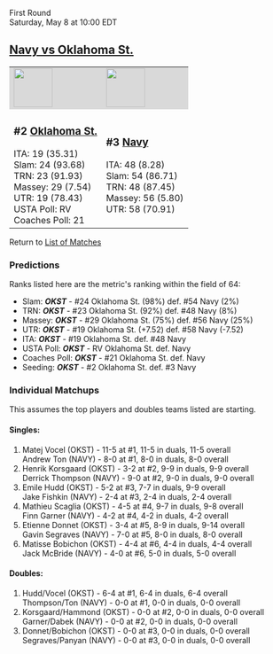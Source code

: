 First Round  
Saturday, May 8 at 10:00 EDT
## [Navy vs Oklahoma St.](https://www.ncaa.com/game/5833392) 

<table>  
<tr style="background-color: #d9d9d9 !important"><td><a href="../"><img src="https://www.ncaa.com/sites/default/files/images/logos/schools/o/oklahoma-st.70.png" width="70" height="70" /></a></td><td><a href="../"><img src="https://www.ncaa.com/sites/default/files/images/logos/schools/n/navy.70.png" width="70" height="70" /></a></td></tr>
<tr><td>  

<h3>#2 <a href="../">Oklahoma St.</a></h3>  
ITA: 19 (35.31)<br>  
Slam: 24 (93.68)<br>  
TRN: 23 (91.93)<br>  
Massey: 29 (7.54)<br>  
UTR: 19 (78.43)<br>  
USTA Poll: RV<br>  
Coaches Poll: 21<br>  

</td><td>  

<h3>#3 <a href="../">Navy</a></h3>  
ITA: 48 (8.28)<br>  
Slam: 54 (86.71)<br>  
TRN: 48 (87.45)<br>  
Massey: 56 (5.80)<br>  
UTR: 58 (70.91)<br>  

</td></tr></table>  

Return to [List of Matches](../index.md)  

### Predictions  

Ranks listed here are the metric's ranking within the field of 64:  
- Slam: ***OKST*** - #24 Oklahoma St. (98%) def. #54 Navy (2%)  
- TRN: ***OKST*** - #23 Oklahoma St. (92%) def. #48 Navy (8%)  
- Massey: ***OKST*** - #29 Oklahoma St. (75%) def. #56 Navy (25%)  
- UTR: ***OKST*** - #19 Oklahoma St. (+7.52) def. #58 Navy (-7.52)  
- ITA: ***OKST*** - #19 Oklahoma St. def. #48 Navy  
- USTA Poll: ***OKST*** - RV Oklahoma St. def. Navy  
- Coaches Poll: ***OKST*** - #21 Oklahoma St. def. Navy  
- Seeding: ***OKST*** - #2 Oklahoma St. def. #3 Navy  

### Individual Matchups  

This assumes the top players and doubles teams listed are starting.  

#### Singles:  
1. Matej Vocel (OKST) - 11-5 at #1, 11-5 in duals, 11-5 overall  
   Andrew Ton (NAVY) - 8-0 at #1, 8-0 in duals, 8-0 overall
2. Henrik Korsgaard (OKST) - 3-2 at #2, 9-9 in duals, 9-9 overall  
   Derrick Thompson (NAVY) - 9-0 at #2, 9-0 in duals, 9-0 overall
3. Emile Hudd (OKST) - 5-2 at #3, 7-7 in duals, 9-9 overall  
   Jake Fishkin (NAVY) - 2-4 at #3, 2-4 in duals, 2-4 overall
4. Mathieu Scaglia (OKST) - 4-5 at #4, 9-7 in duals, 9-8 overall  
   Finn Garner (NAVY) - 4-2 at #4, 4-2 in duals, 4-2 overall
5. Etienne Donnet (OKST) - 3-4 at #5, 8-9 in duals, 9-14 overall  
   Gavin Segraves (NAVY) - 7-0 at #5, 8-0 in duals, 8-0 overall
6. Matisse Bobichon (OKST) - 4-4 at #6, 4-4 in duals, 4-4 overall  
   Jack McBride (NAVY) - 4-0 at #6, 5-0 in duals, 5-0 overall

#### Doubles:  
1. Hudd/Vocel (OKST) - 6-4 at #1, 6-4 in duals, 6-4 overall  
   Thompson/Ton (NAVY) - 0-0 at #1, 0-0 in duals, 0-0 overall
2. Korsgaard/Hammond (OKST) - 0-0 at #2, 0-0 in duals, 0-0 overall  
   Garner/Dabek (NAVY) - 0-0 at #2, 0-0 in duals, 0-0 overall
3. Donnet/Bobichon (OKST) - 0-0 at #3, 0-0 in duals, 0-0 overall  
   Segraves/Panyan (NAVY) - 0-0 at #3, 0-0 in duals, 0-0 overall